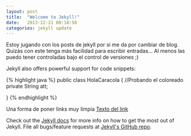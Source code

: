 ```yaml
---
layout: post
title:  "Welcome to Jekyll!"
date:   2013-12-21 00:18:50
categories: jekyll update
---
```


Estoy jugando con los posts de jekyll por si me da por cambiar de blog. Quizás con este tenga más facilidad para escribir entradas... Al menos las puedo tener controladas bajo el control de versiones ;)

Jekyll also offers powerful support for code snippets:

{% highlight java %}
public class HolaCaracola {
	//Probando el coloreado
	private String att;

}
{% endhighlight %}

Una forma de poner links muy limpia [Texto del link][Link2]

Check out the [Jekyll docs][jekyll] for more info on how to get the most out of Jekyll. File all bugs/feature requests at [Jekyll's GitHub repo][jekyll-gh].

[jekyll-gh]: https://github.com/mojombo/jekyll
[jekyll]:    http://jekyllrb.com

[Link2]: http://www.google333.es
